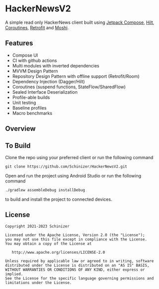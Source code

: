 # HackerNewsV2

A simple read only HackerNews client built using [Jetpack Compose](https://developer.android.com/jetpack/compose), [Hilt](https://dagger.dev/hilt/), [Coroutines](https://kotlinlang.org/docs/coroutines-overview.html), [Retrofit](https://square.github.io/retrofit/) and [Moshi](https://github.com/square/moshi).

## Features
* Compose UI
* CI with github actions
* Multi modules with inverted dependencies
* MVVM Design Pattern
* Repository Design Pattern with offline support (Retrofit/Room)
* Dependency Injection (Dagger/Hilt)
* Coroutines (suspend functions, StateFlow/SharedFlow)
* Sealed Interface Deserialization
* Profile-able builds
* Unit testing
* Baseline profiles
* Macro benchmarks

## Overview

## To Build
Clone the repo using your preferred client or run the following command
```
git clone https://github.com/Schinizer/HackerNewsV2.git
```

Open and run the project using Android Studio or run the following command
```
./gradlew assembleDebug installDebug
```
to build and install the project to connected devices.

## License
```
Copyright 2021-2023 Schinizer

Licensed under the Apache License, Version 2.0 (the "License");
you may not use this file except in compliance with the License.
You may obtain a copy of the License at

   http://www.apache.org/licenses/LICENSE-2.0

Unless required by applicable law or agreed to in writing, software
distributed under the License is distributed on an "AS IS" BASIS,
WITHOUT WARRANTIES OR CONDITIONS OF ANY KIND, either express or implied.
See the License for the specific language governing permissions and
limitations under the License.
```
